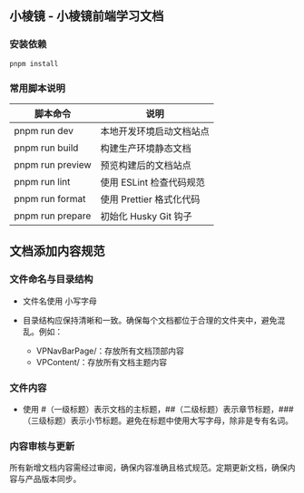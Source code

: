 ## 小棱镜 - 小棱镜前端学习文档

<!-- ### Star History

[![Star History Chart](https://api.star-history.com/svg?repos=zeMingGit/vlog&type=Timeline)](https://star-history.com/#zeMingGit/vlog&Timeline) -->

### 安装依赖

```
pnpm install
```

### 常用脚本说明

| 脚本命令         | 说明                     |
| ---------------- | ------------------------ |
| pnpm run dev     | 本地开发环境启动文档站点 |
| pnpm run build   | 构建生产环境静态文档     |
| pnpm run preview | 预览构建后的文档站点     |
| pnpm run lint    | 使用 ESLint 检查代码规范 |
| pnpm run format  | 使用 Prettier 格式化代码 |
| pnpm run prepare | 初始化 Husky Git 钩子    |

## 文档添加内容规范

### 文件命名与目录结构

- 文件名使用 小写字母

- 目录结构应保持清晰和一致。确保每个文档都位于合理的文件夹中，避免混乱。例如：
  - VPNavBarPage/：存放所有文档顶部内容
  - VPContent/：存放所有文档主题内容

### 文件内容

- 使用 #（一级标题）表示文档的主标题，##（二级标题）表示章节标题，###（三级标题）表示小节标题。避免在标题中使用大写字母，除非是专有名词。

### 内容审核与更新

所有新增文档内容需经过审阅，确保内容准确且格式规范。定期更新文档，确保内容与产品版本同步。
